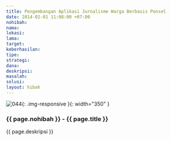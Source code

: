 ```yaml
---
title: Pengembangan Aplikasi Jurnalisme Warga Berbasis Ponsel
date: 2014-02-01 11:08:00 +07:00
nohibah: 
nama: 
lokasi: 
lama: 
target: 
keberhasilan: 
tipe: 
strategi: 
dana: 
deskripsi: 
masalah: 
solusi: 
layout: hibah
---
```


![044](/static/img/hibahcms/044.png){: .img-responsive }{: width="350" }

### {{ page.nohibah }} - {{ page.title }}

{{ page.deskripsi }}
